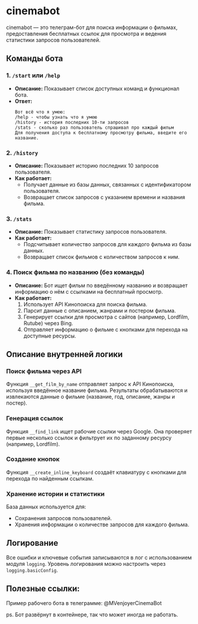 # cinemabot

cinemabot — это телеграм-бот для поиска информации о фильмах, предоставления бесплатных ссылок для просмотра и ведения статистики запросов пользователей.

## Команды бота

### 1. `/start` или `/help`
- **Описание:** Показывает список доступных команд и функционал бота.
- **Ответ:**
    ```
    Вот всё что я умею:
    /help - чтобы узнать что я умею
    /history - история последних 10-ти запросов
    /stats - сколько раз пользователь спрашивал про каждый фильм
    Для получения доступа к бесплатному просмотру фильма, введите его название.
    ```

### 2. `/history`
- **Описание:** Показывает историю последних 10 запросов пользователя.
- **Как работает:**
  - Получает данные из базы данных, связанных с идентификатором пользователя.
  - Возвращает список запросов с указанием времени и названия фильма.

### 3. `/stats`
- **Описание:** Показывает статистику запросов пользователя.
- **Как работает:**
  - Подсчитывает количество запросов для каждого фильма из базы данных.
  - Возвращает список фильмов с количеством запросов к ним.

### 4. Поиск фильма по названию (без команды)
- **Описание:** Бот ищет фильм по введённому названию и возвращает информацию о нём с ссылками на бесплатный просмотр.
- **Как работает:**
  1. Использует API Кинопоиска для поиска фильма.
  2. Парсит данные с описанием, жанрами и постером фильма.
  3. Генерирует ссылки для просмотра с сайтов (например, Lordfilm, Rutube) через Bing.
  4. Отправляет информацию о фильме с кнопками для перехода на доступные ресурсы.

## Описание внутренней логики

### Поиск фильма через API
Функция `__get_film_by_name` отправляет запрос к API Кинопоиска, используя введённое название фильма. Результаты обрабатываются и извлекаются данные о фильме (название, год, описание, жанры и постер).

### Генерация ссылок
Функция `__find_link` ищет рабочие ссылки через Google. Она проверяет первые несколько ссылок и фильтрует их по заданному ресурсу (например, Lordfilm).

### Создание кнопок
Функция `__create_inline_keyboard` создаёт клавиатуру с кнопками для перехода по найденным ссылкам.

### Хранение истории и статистики
База данных используется для:
- Сохранения запросов пользователей.
- Хранения информации о количестве запросов для каждого фильма.

## Логирование
Все ошибки и ключевые события записываются в лог с использованием модуля `logging`. Уровень логирования можно настроить через `logging.basicConfig`.

## Полезные ссылки:
Пример рабочего бота в телеграмме: @MVenjoyerCinemaBot 

ps. Бот развёрнут в контейнере, так что может иногда не работать.
